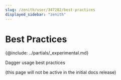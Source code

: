 ```yaml
---
slug: /zenith/user/347282/best-practices
displayed_sidebar: "zenith"
---
```


# Best Practices

{@include: ../partials/_experimental.md}

Dagger usage best practices

(this page will not be active in the initial docs release)
